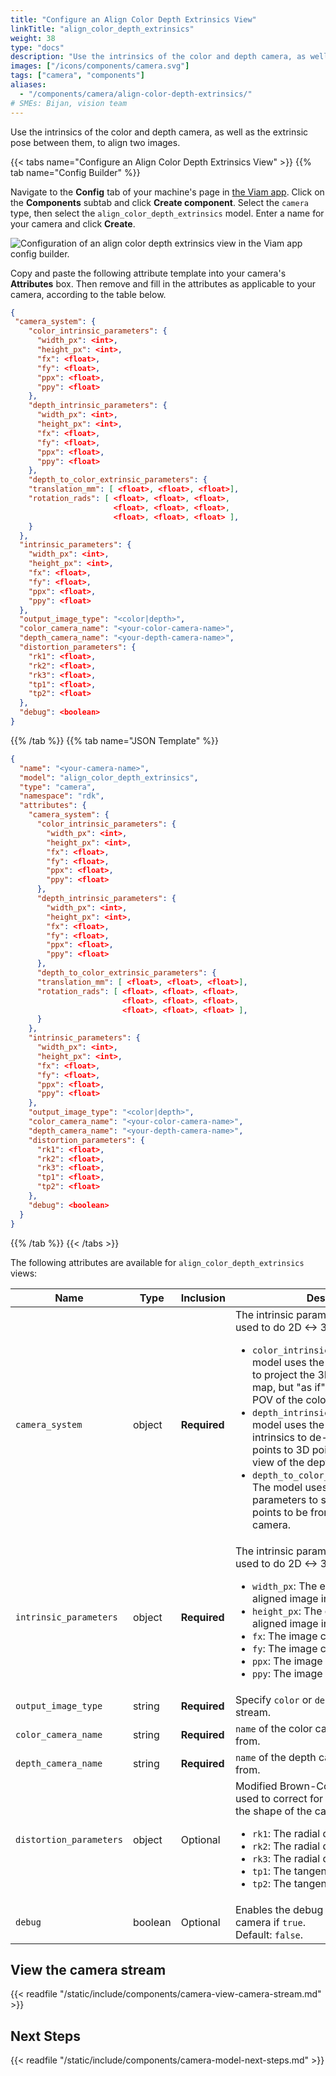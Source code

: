 ```yaml
---
title: "Configure an Align Color Depth Extrinsics View"
linkTitle: "align_color_depth_extrinsics"
weight: 38
type: "docs"
description: "Use the intrinsics of the color and depth camera, as well as the extrinsic pose between them, to align two images."
images: ["/icons/components/camera.svg"]
tags: ["camera", "components"]
aliases:
  - "/components/camera/align-color-depth-extrinsics/"
# SMEs: Bijan, vision team
---
```


Use the intrinsics of the color and depth camera, as well as the extrinsic pose between them, to align two images.

{{< tabs name="Configure an Align Color Depth Extrinsics View" >}}
{{% tab name="Config Builder" %}}

Navigate to the **Config** tab of your machine's page in [the Viam app](https://app.viam.com).
Click on the **Components** subtab and click **Create component**.
Select the `camera` type, then select the `align_color_depth_extrinsics` model.
Enter a name for your camera and click **Create**.

![Configuration of an align color depth extrinsics view in the Viam app config builder.](/components/camera/configure-align-color-depth-extrinsics.png)

Copy and paste the following attribute template into your camera's **Attributes** box.
Then remove and fill in the attributes as applicable to your camera, according to the table below.

```json {class="line-numbers linkable-line-numbers"}
{
 "camera_system": {
    "color_intrinsic_parameters": {
      "width_px": <int>,
      "height_px": <int>,
      "fx": <float>,
      "fy": <float>,
      "ppx": <float>,
      "ppy": <float>
    },
    "depth_intrinsic_parameters": {
      "width_px": <int>,
      "height_px": <int>,
      "fx": <float>,
      "fy": <float>,
      "ppx": <float>,
      "ppy": <float>
    },
    "depth_to_color_extrinsic_parameters": {
    "translation_mm": [ <float>, <float>, <float>],
    "rotation_rads": [ <float>, <float>, <float>,
                       <float>, <float>, <float>,
                       <float>, <float>, <float> ],
    }
  },
  "intrinsic_parameters": {
    "width_px": <int>,
    "height_px": <int>,
    "fx": <float>,
    "fy": <float>,
    "ppx": <float>,
    "ppy": <float>
  },
  "output_image_type": "<color|depth>",
  "color_camera_name": "<your-color-camera-name>",
  "depth_camera_name": "<your-depth-camera-name>",
  "distortion_parameters": {
    "rk1": <float>,
    "rk2": <float>,
    "rk3": <float>,
    "tp1": <float>,
    "tp2": <float>
  },
  "debug": <boolean>
}
```

{{% /tab %}}
{{% tab name="JSON Template" %}}

```json {class="line-numbers linkable-line-numbers"}
{
  "name": "<your-camera-name>",
  "model": "align_color_depth_extrinsics",
  "type": "camera",
  "namespace": "rdk",
  "attributes": {
    "camera_system": {
      "color_intrinsic_parameters": {
        "width_px": <int>,
        "height_px": <int>,
        "fx": <float>,
        "fy": <float>,
        "ppx": <float>,
        "ppy": <float>
      },
      "depth_intrinsic_parameters": {
        "width_px": <int>,
        "height_px": <int>,
        "fx": <float>,
        "fy": <float>,
        "ppx": <float>,
        "ppy": <float>
      },
      "depth_to_color_extrinsic_parameters": {
      "translation_mm": [ <float>, <float>, <float>],
      "rotation_rads": [ <float>, <float>, <float>,
                         <float>, <float>, <float>,
                         <float>, <float>, <float> ],
      }
    },
    "intrinsic_parameters": {
      "width_px": <int>,
      "height_px": <int>,
      "fx": <float>,
      "fy": <float>,
      "ppx": <float>,
      "ppy": <float>
    },
    "output_image_type": "<color|depth>",
    "color_camera_name": "<your-color-camera-name>",
    "depth_camera_name": "<your-depth-camera-name>",
    "distortion_parameters": {
      "rk1": <float>,
      "rk2": <float>,
      "rk3": <float>,
      "tp1": <float>,
      "tp2": <float>
    },
    "debug": <boolean>
  }
}
```

{{% /tab %}}
{{< /tabs >}}

The following attributes are available for `align_color_depth_extrinsics` views:

<!-- prettier-ignore -->
| Name | Type | Inclusion | Description |
| ---- | ---- | --------- | ----------- |
| `camera_system` | object | **Required** | The intrinsic parameters of the camera used to do 2D <-> 3D projections: <ul> <li> <code>color_intrinsic_parameters</code>: The model uses the color camera intrinsics to project the 3D points to a 2D depth map, but "as if" it was taken from the POV of the color camera. </li> <li> <code>depth_intrinsic_parameters</code>: The model uses the depth camera intrinsics to de-project the 2D depth points to 3D points, from the point of view of the depth camera. </li> <li> <code>depth_to_color_extrinsic_parameters</code>: The model uses the extrinsic parameters to shift the 3D depth points to be from the POV of the color camera. </li> </ul> |
| `intrinsic_parameters` | object | **Required** | The intrinsic parameters of the camera used to do 2D <-> 3D projections: <ul> <li> <code>width_px</code>: The expected width of the aligned image in pixels. </li> <li> <code>height_px</code>: The expected height of the aligned image in pixels. </li> <li> <code>fx</code>: The image center x point. </li> <li> <code>fy</code>: The image center y point. </li> <li> <code>ppx</code>: The image focal x. </li> <li> <code>ppy</code>: The image focal y. </li> </ul> |
| `output_image_type` | string | **Required** | Specify `color` or `depth` for the output stream. |
| `color_camera_name` | string | **Required** | `name` of the color camera to pull images from. |
| `depth_camera_name` | string | **Required** | `name` of the depth camera to pull images from. |
| `distortion_parameters` | object | Optional | Modified Brown-Conrady parameters used to correct for distortions caused by the shape of the camera lens: <ul> <li> <code>rk1</code>: The radial distortion x. </li> <li> <code>rk2</code>: The radial distortion y. </li> <li> <code>rk3</code>: The radial distortion z. </li> <li> <code>tp1</code>: The tangential distortion x. </li> <li> <code>tp2</code>: The tangential distortion y. </li> </ul> |
| `debug` | boolean | Optional | Enables the debug outputs from the camera if `true`. <br> Default: `false`. |

## View the camera stream

{{< readfile "/static/include/components/camera-view-camera-stream.md" >}}

## Next Steps

{{< readfile "/static/include/components/camera-model-next-steps.md" >}}
